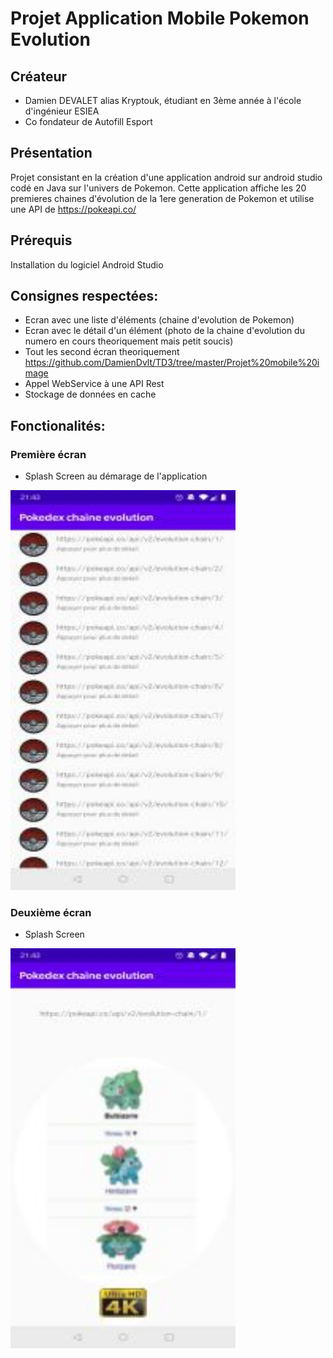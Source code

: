 # Projet Application Mobile Pokemon Evolution

## Créateur
* Damien DEVALET alias Kryptouk, étudiant en 3ème année à l'école d'ingénieur ESIEA
* Co fondateur de Autofill Esport

## Présentation
Projet consistant en la création d'une application android sur android studio codé en Java sur l'univers de Pokemon.
Cette application affiche les 20 premieres chaines d'évolution de la 1ere generation de Pokemon et utilise une API de https://pokeapi.co/

## Prérequis
Installation du logiciel Android Studio

## Consignes respectées:
* Ecran avec une liste d'éléments (chaine d'evolution de Pokemon)
* Ecran avec le détail d'un élément (photo de la chaine d'evolution du numero en cours theoriquement mais petit soucis)
* Tout les second écran theoriquement https://github.com/DamienDvlt/TD3/tree/master/Projet%20mobile%20image
* Appel WebService à une API Rest
* Stockage de données en cache

## Fonctionalités:

### Première écran
* Splash Screen au démarage de l'application
<img src="https://github.com/DamienDvlt/TD3/blob/master/Projet%20mobile/Screenshot_20200525-214332.jpg" width="360" height="640" />

### Deuxième écran
* Splash Screen
<img src="https://github.com/DamienDvlt/TD3/blob/master/Projet%20mobile/Screenshot_20200525-214339.jpg" width="360" height="640" />
